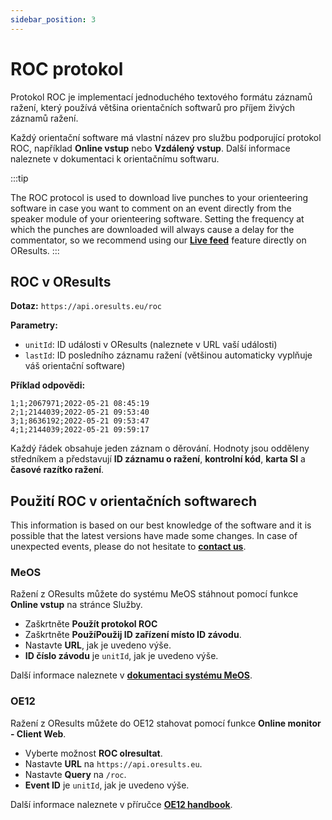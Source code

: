 ```yaml
---
sidebar_position: 3
---
```


# ROC protokol

Protokol ROC je implementací jednoduchého textového formátu záznamů ražení, který používá většina orientačních softwarů pro příjem živých záznamů ražení.

Každý orientační software má vlastní název pro službu podporující protokol ROC, například **Online vstup** nebo **Vzdálený vstup**. Další informace naleznete v dokumentaci k orientačnímu softwaru.

:::tip

The ROC protocol is used to download live punches to your orienteering software in case you want to comment on an event directly from the speaker module of your orienteering software. Setting the frequency at which the punches are downloaded will always cause a delay for the commentator, so we recommend using our **[Live feed](../tutorials/speaker.md)** feature directly on OResults.
:::


## ROC v OResults

**Dotaz:** `https://api.oresults.eu/roc`

**Parametry:**
- `unitId`: ID události v OResults (naleznete v URL vaší události)
- `lastId`: ID posledního záznamu ražení (většinou automaticky vyplňuje váš orientační software)

**Příklad odpovědi:**
```
1;1;2067971;2022-05-21 08:45:19
2;1;2144039;2022-05-21 09:53:40
3;1;8636192;2022-05-21 09:53:47
4;1;2144039;2022-05-21 09:59:17
```

Každý řádek obsahuje jeden záznam o děrování. Hodnoty jsou odděleny středníkem a představují **ID záznamu o ražení**, **kontrolní kód**, **karta SI** a **časové razítko ražení**.


## Použití ROC v orientačních softwarech

This information is based on our best knowledge of the software and it is possible that the latest versions have made some changes. In case of unexpected events, please do not hesitate to **[contact us](https://oresults.eu/contact)**.

### MeOS

Ražení z OResults můžete do systému MeOS stáhnout pomocí funkce **Online vstup** na stránce Služby.

- Zaškrtněte **Použít protokol ROC**
- Zaškrtněte **PoužíPoužij ID zařízení místo ID závodu**.
- Nastavte **URL**, jak je uvedeno výše.
- **ID číslo závodu** je `unitId`, jak je uvedeno výše.

Další informace naleznete v **[dokumentaci systému MeOS](https://www.melin.nu/meos/en/show.php)**.

### OE12

Ražení z OResults můžete do OE12 stahovat pomocí funkce **Online monitor - Client Web**.

- Vyberte možnost **ROC olresultat**.
- Nastavte **URL** na `https://api.oresults.eu`.
- Nastavte **Query** na `/roc`.
- **Event ID** je `unitId`, jak je uvedeno výše.

Další informace naleznete v příručce **[OE12 handbook](https://sportsoftware.de/downloads)**.
